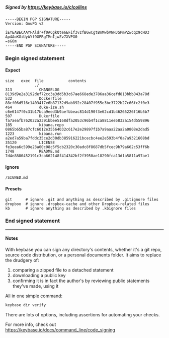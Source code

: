 ##### Signed by https://keybase.io/clcollins
```
-----BEGIN PGP SIGNATURE-----
Version: GnuPG v2

iEYEABECAAYFAldr+f0ACgkQte6EFif3vzfBGwCgtBnMwbVNHJSPmPZwcqz9cHD3
Ap4AoKGiUyAYf9GPRgTMnIjwZv7XVPG0
=sG6m
-----END PGP SIGNATURE-----

```

<!-- END SIGNATURES -->

### Begin signed statement 

#### Expect

```
size   exec  file           contents                                                        
             ./                                                                             
313            CHANGELOG    8139d9e2a3192def72cc3a3dd5b3c67ae668ede3786aa36cefd813bbb843a78d
532            Dockerfile   88cf06d516c1403417e6b87132d9ab892c28407f955e3bc3722b27c66fc2f0e3
464            duke-ize.sh  c6e6147f0c31b17bca9eed3b9aefbbeac814d190f3e62cd1b46265226f16b5b7
507            Dukerfile    fa7aeafb762022a2391bbee5168dfa2053c96b4f1ca8811ee5832a154d559896
185            kibana.repo  0865b65ba87cfc6012e35564032c617e2e29897f1b7a9aaa22aa2a0808e2dad5
1223           kibana.run   a2ed7a59ba7fddc35ce2d30db385916221bcecbc4ee2e593b4f0a7a9321608bd
35120          LICENSE      fe3eea6c599e23a00c08c5f5cb2320c30adc8f8687db5fcec9b79a662c53ff6b
1748           README.md    7d4e8880452191c3ca662148f414342bf2f3950ae18290fca13d1a5811a97ae1
```

#### Ignore

```
/SIGNED.md
```

#### Presets

```
git      # ignore .git and anything as described by .gitignore files
dropbox  # ignore .dropbox-cache and other Dropbox-related files    
kb       # ignore anything as described by .kbignore files          
```

<!-- summarize version = 0.0.9 -->

### End signed statement

<hr>

#### Notes

With keybase you can sign any directory's contents, whether it's a git repo,
source code distribution, or a personal documents folder. It aims to replace the drudgery of:

  1. comparing a zipped file to a detached statement
  2. downloading a public key
  3. confirming it is in fact the author's by reviewing public statements they've made, using it

All in one simple command:

```bash
keybase dir verify
```

There are lots of options, including assertions for automating your checks.

For more info, check out https://keybase.io/docs/command_line/code_signing